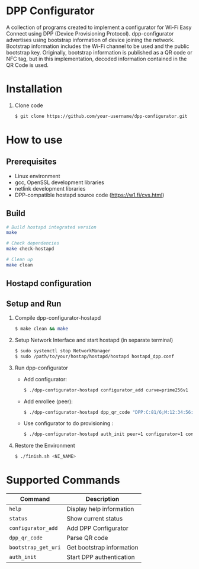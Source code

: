# DPP Configurator

A collection of programs created to implement a configurator for Wi-Fi Easy Connect using DPP (Device Provisioning Protocol). dpp-configurator advertises using bootstrap information of device joining the network. Bootstrap information includes the Wi-Fi channel to be used and the public bootstrap key. Originally, bootstrap information is published as a QR code or NFC tag, but in this implementation, decoded information contained in the QR Code is used.

# Installation
1. Clone code
   ```bash
   $ git clone https://github.com/your-username/dpp-configurator.git
   ```

# How to use

## Prerequisites
- Linux environment
- gcc, OpenSSL development libraries
- netlink development libraries
- DPP-compatible hostapd source code (https://w1.fi/cvs.html)

## Build
```bash
# Build hostapd integrated version
make

# Check dependencies
make check-hostapd

# Clean up
make clean
```

## Hostapd configuration



## Setup and Run

1. Compile dpp-configurator-hostapd
   ```bash
   $ make clean && make
   ```

2. Setup Network Interface and start hostapd (in separate terminal)
   ```bash
   $ sudo systemctl stop NetworkManager
   $ sudo /path/to/your/hostap/hostapd/hostapd hostapd_dpp.conf
   ```

3. Run dpp-configurator

   - Add configurator:
     ```bash
     $ ./dpp-configurator-hostapd configurator_add curve=prime256v1
     ```
   - Add enrollee (peer):
     ```bash
     $ ./dpp-configurator-hostapd dpp_qr_code "DPP:C:81/6;M:12:34:56:78:90:ab;K:MDkwEwYH...6DjUD8=;;"
     ```
   - Use configurator to do provisioning :
     ```bash
     $ ./dpp-configurator-hostapd auth_init peer=1 configurator=1 conf=sta-psk interface=<network-interface> ssid=TestNetwork pass=test123
     ```

4. Restore the Environment
   ```bash
   $ ./finish.sh <NI_NAME>
   ```

# Supported Commands

| Command             | Description               |
| ------------------- | ------------------------- |
| `help`              | Display help information  |
| `status`            | Show current status       |
| `configurator_add`  | Add DPP Configurator      |
| `dpp_qr_code`       | Parse QR code             |
| `bootstrap_get_uri` | Get bootstrap information |
| `auth_init`         | Start DPP authentication  |